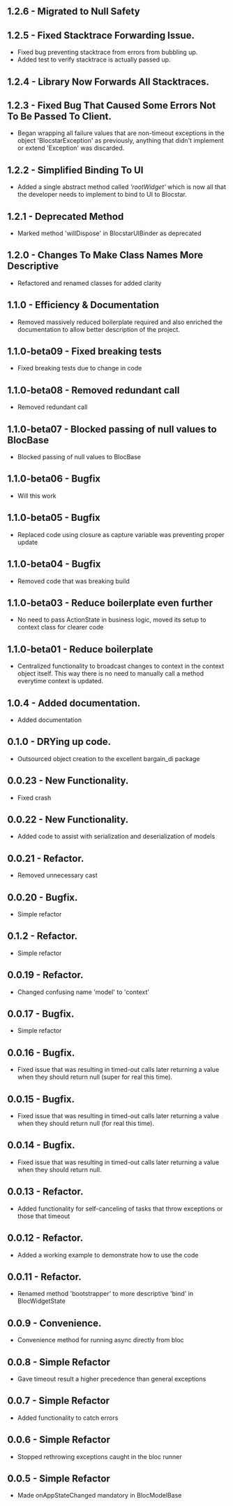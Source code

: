 ## 1.2.6 - Migrated to Null Safety

## 1.2.5 - Fixed Stacktrace Forwarding Issue.

- Fixed bug preventing stacktrace from errors from bubbling up.
- Added test to verify stacktrace is actually passed up.

## 1.2.4 - Library Now Forwards All Stacktraces.

## 1.2.3 - Fixed Bug That Caused Some Errors Not To Be Passed To Client.

- Began wrapping all failure values that are non-timeout exceptions in the object 'BlocstarException' as previously, anything that didn't implement or extend 'Exception' was discarded.

## 1.2.2 - Simplified Binding To UI

- Added a single abstract method called _'rootWidget'_ which is now all that the developer needs to implement to bind to UI to Blocstar.

## 1.2.1 - Deprecated Method

- Marked method 'willDispose' in BlocstarUIBinder as deprecated

## 1.2.0 - Changes To Make Class Names More Descriptive

- Refactored and renamed classes for added clarity

## 1.1.0 - Efficiency & Documentation

- Removed massively reduced boilerplate required and also enriched the documentation to allow better description of the project.

## 1.1.0-beta09 - Fixed breaking tests

- Fixed breaking tests due to change in code

## 1.1.0-beta08 - Removed redundant call

- Removed redundant call

## 1.1.0-beta07 - Blocked passing of null values to BlocBase

- Blocked passing of null values to BlocBase

## 1.1.0-beta06 - Bugfix

- Will this work

## 1.1.0-beta05 - Bugfix

- Replaced code using closure as capture variable was preventing proper update

## 1.1.0-beta04 - Bugfix

- Removed code that was breaking build

## 1.1.0-beta03 - Reduce boilerplate even further

- No need to pass ActionState in business logic, moved its setup to context class for clearer code

## 1.1.0-beta01 - Reduce boilerplate

- Centralized functionality to broadcast changes to context in the context object itself.
  This way there is no need to manually call a method everytime context is updated.

## 1.0.4 - Added documentation.

- Added documentation

## 0.1.0 - DRYing up code.

- Outsourced object creation to the excellent bargain_di package

## 0.0.23 - New Functionality.

- Fixed crash

## 0.0.22 - New Functionality.

- Added code to assist with serialization and deserialization of models

## 0.0.21 - Refactor.

- Removed unnecessary cast

## 0.0.20 - Bugfix.

- Simple refactor

## 0.1.2 - Refactor.

- Simple refactor

## 0.0.19 - Refactor.

- Changed confusing name 'model' to 'context'

## 0.0.17 - Bugfix.

- Simple refactor

## 0.0.16 - Bugfix.

- Fixed issue that was resulting in timed-out calls later returning a value when they should return null (super for real this time).

## 0.0.15 - Bugfix.

- Fixed issue that was resulting in timed-out calls later returning a value when they should return null (for real this time).

## 0.0.14 - Bugfix.

- Fixed issue that was resulting in timed-out calls later returning a value when they should return null.

## 0.0.13 - Refactor.

- Added functionality for self-canceling of tasks that throw exceptions or those that timeout

## 0.0.12 - Refactor.

- Added a working example to demonstrate how to use the code

## 0.0.11 - Refactor.

- Renamed method 'bootstrapper' to more descriptive 'bind' in BlocWidgetState

## 0.0.9 - Convenience.

- Convenience method for running async directly from bloc

## 0.0.8 - Simple Refactor

- Gave timeout result a higher precedence than general exceptions

## 0.0.7 - Simple Refactor

- Added functionality to catch errors

## 0.0.6 - Simple Refactor

- Stopped rethrowing exceptions caught in the bloc runner

## 0.0.5 - Simple Refactor

- Made onAppStateChanged mandatory in BlocModelBase

